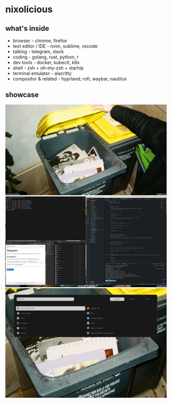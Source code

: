 # nixolicious

## what's inside
- browser - chrome, firefox
- text editor / IDE - nvim, sublime, vscode
- talking - telegram, slack
- coding - golang, rust, python, r
- dev tools - docker, kubectl, k9s 
- shell - zsh + oh-my-zsh + starhip
- terminal emulator - alacritty
- compositor & related - hyprland; rofi, waybar, nautilus

## showcase
![plot](./assets/showcase.png)
![plot](./assets/showcase-windows.png)
![plot](./assets/showcase-rofi.png)

